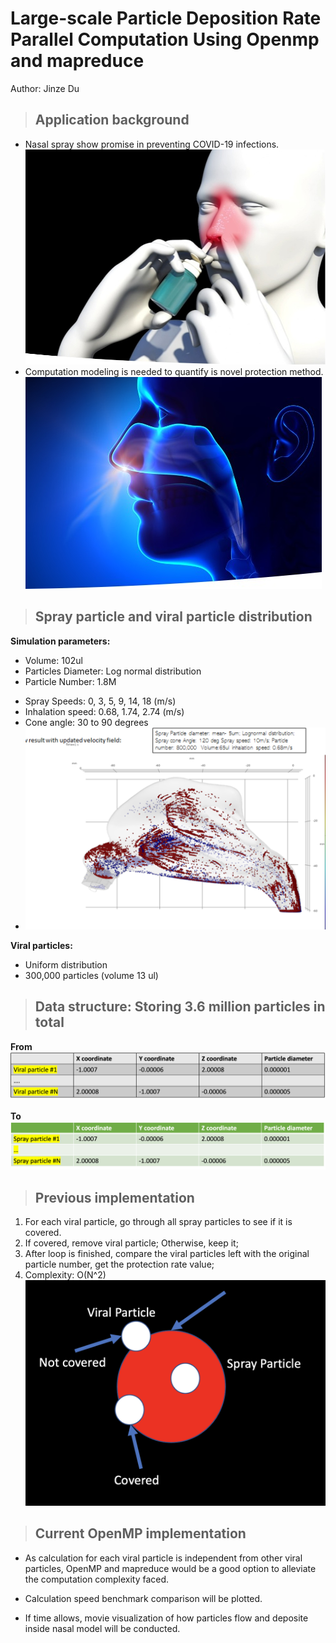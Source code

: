 # Large-scale Particle Deposition Rate Parallel Computation Using Openmp and mapreduce
Author: Jinze Du

> ## Application background
>
- Nasal spray show promise in preventing COVID-19 infections.
![]( /imgs/p1_1.jpg)
- Computation modeling is needed to quantify is novel protection method.
![]( /imgs/p1_2.jpg)
> ## Spray particle and viral particle distribution
**Simulation parameters:**
 - Volume: 102ul
 - Particles Diameter: Log normal distribution
 - Particle Number: 1.8M
>
 - Spray Speeds: 0, 3, 5, 9, 14, 18 (m/s)
 - Inhalation speed: 0.68, 1.74, 2.74 (m/s)
 - Cone angle: 30 to 90 degrees
 - ![]( /imgs/p2.png)


**Viral particles:**
 - Uniform distribution
 - 300,000 particles (volume 13 ul)
 
> ## Data structure: Storing 3.6 million particles in total
 **From**
![]( /imgs/p3_1.png)
 >
 **To**
 ![]( /imgs/p3_2.png)

> ## Previous implementation
1. For each viral particle, go through all spray particles to see if it is covered.
2. If covered, remove viral particle; Otherwise, keep it;
3. After loop is finished, compare the viral particles left with the original particle number, get the protection rate value;
4. Complexity: O(N^2)
![]( /imgs/p4.jpg)

> ## Current OpenMP implementation
 - As calculation for each viral particle is independent from other viral particles, OpenMP and mapreduce would be a good option to alleviate the computation complexity faced.

 - Calculation speed benchmark comparison will be plotted.

 - If time allows, movie visualization of how particles flow and deposite inside nasal model will be conducted.
